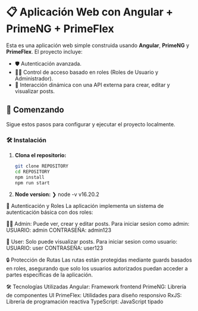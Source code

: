 # 📋 Aplicación Web con Angular + PrimeNG + PrimeFlex

Esta es una aplicación web simple construida usando **Angular**, **PrimeNG** y **PrimeFlex**. El proyecto incluye:

- 🛡️ Autenticación avanzada.
- 🧑‍💻 Control de acceso basado en roles (Roles de Usuario y Administrador).
- 📝 Interacción dinámica con una API externa para crear, editar y visualizar posts.

## 🚀 Comenzando

Sigue estos pasos para configurar y ejecutar el proyecto localmente.

### 🛠️ Instalación

1. **Clona el repositorio:**
   ```bash
   git clone REPOSITORY
   cd REPOSITORY
   npm install
   npm run start
   ```

2. **Node version:**
❯ node -v
v16.20.2

🔑 Autenticación y Roles
La aplicación implementa un sistema de autenticación básica con dos roles:

🧑‍💼 Admin: Puede ver, crear y editar posts. Para iniciar sesion como admin: USUARIO: admin CONTRASEÑA: admin123

👤 User: Solo puede visualizar posts. Para iniciar sesion como usuario: USUARIO: user CONTRASEÑA: user123

🔒 Protección de Rutas
Las rutas están protegidas mediante guards basados en roles, asegurando que solo los usuarios autorizados puedan acceder a partes específicas de la aplicación.

🛠️ Tecnologías Utilizadas
Angular: Framework frontend
PrimeNG: Librería de componentes UI
PrimeFlex: Utilidades para diseño responsivo
RxJS: Librería de programación reactiva
TypeScript: JavaScript tipado

